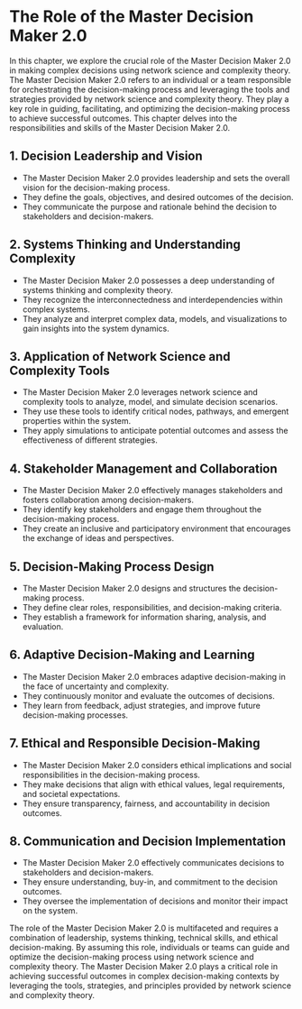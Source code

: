 The Role of the Master Decision Maker 2.0
==================================================

In this chapter, we explore the crucial role of the Master Decision Maker 2.0 in making complex decisions using network science and complexity theory. The Master Decision Maker 2.0 refers to an individual or a team responsible for orchestrating the decision-making process and leveraging the tools and strategies provided by network science and complexity theory. They play a key role in guiding, facilitating, and optimizing the decision-making process to achieve successful outcomes. This chapter delves into the responsibilities and skills of the Master Decision Maker 2.0.

**1. Decision Leadership and Vision**
-------------------------------------

* The Master Decision Maker 2.0 provides leadership and sets the overall vision for the decision-making process.
* They define the goals, objectives, and desired outcomes of the decision.
* They communicate the purpose and rationale behind the decision to stakeholders and decision-makers.

**2. Systems Thinking and Understanding Complexity**
----------------------------------------------------

* The Master Decision Maker 2.0 possesses a deep understanding of systems thinking and complexity theory.
* They recognize the interconnectedness and interdependencies within complex systems.
* They analyze and interpret complex data, models, and visualizations to gain insights into the system dynamics.

**3. Application of Network Science and Complexity Tools**
----------------------------------------------------------

* The Master Decision Maker 2.0 leverages network science and complexity tools to analyze, model, and simulate decision scenarios.
* They use these tools to identify critical nodes, pathways, and emergent properties within the system.
* They apply simulations to anticipate potential outcomes and assess the effectiveness of different strategies.

**4. Stakeholder Management and Collaboration**
-----------------------------------------------

* The Master Decision Maker 2.0 effectively manages stakeholders and fosters collaboration among decision-makers.
* They identify key stakeholders and engage them throughout the decision-making process.
* They create an inclusive and participatory environment that encourages the exchange of ideas and perspectives.

**5. Decision-Making Process Design**
-------------------------------------

* The Master Decision Maker 2.0 designs and structures the decision-making process.
* They define clear roles, responsibilities, and decision-making criteria.
* They establish a framework for information sharing, analysis, and evaluation.

**6. Adaptive Decision-Making and Learning**
--------------------------------------------

* The Master Decision Maker 2.0 embraces adaptive decision-making in the face of uncertainty and complexity.
* They continuously monitor and evaluate the outcomes of decisions.
* They learn from feedback, adjust strategies, and improve future decision-making processes.

**7. Ethical and Responsible Decision-Making**
----------------------------------------------

* The Master Decision Maker 2.0 considers ethical implications and social responsibilities in the decision-making process.
* They make decisions that align with ethical values, legal requirements, and societal expectations.
* They ensure transparency, fairness, and accountability in decision outcomes.

**8. Communication and Decision Implementation**
------------------------------------------------

* The Master Decision Maker 2.0 effectively communicates decisions to stakeholders and decision-makers.
* They ensure understanding, buy-in, and commitment to the decision outcomes.
* They oversee the implementation of decisions and monitor their impact on the system.

The role of the Master Decision Maker 2.0 is multifaceted and requires a combination of leadership, systems thinking, technical skills, and ethical decision-making. By assuming this role, individuals or teams can guide and optimize the decision-making process using network science and complexity theory. The Master Decision Maker 2.0 plays a critical role in achieving successful outcomes in complex decision-making contexts by leveraging the tools, strategies, and principles provided by network science and complexity theory.

